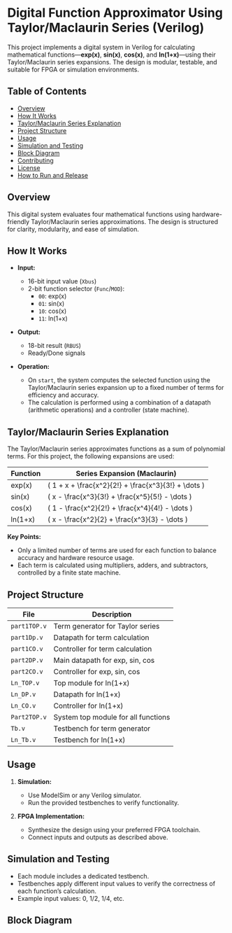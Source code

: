 
# Digital Function Approximator Using Taylor/Maclaurin Series (Verilog)

This project implements a digital system in Verilog for calculating mathematical functions—**exp(x)**, **sin(x)**, **cos(x)**, and **ln(1+x)**—using their Taylor/Maclaurin series expansions. The design is modular, testable, and suitable for FPGA or simulation environments.

## Table of Contents

- [Overview](#overview)
- [How It Works](#how-it-works)
- [Taylor/Maclaurin Series Explanation](#taylormaclaurin-series-explanation)
- [Project Structure](#project-structure)
- [Usage](#usage)
- [Simulation and Testing](#simulation-and-testing)
- [Block Diagram](#block-diagram)
- [Contributing](#contributing)
- [License](#license)
- [How to Run and Release](#how-to-run-and-release)

## Overview

This digital system evaluates four mathematical functions using hardware-friendly Taylor/Maclaurin series approximations. The design is structured for clarity, modularity, and ease of simulation.

## How It Works

- **Input:**  
  - 16-bit input value (`Xbus`)
  - 2-bit function selector (`Func`/`MOD`):  
    - `00`: exp(x)
    - `01`: sin(x)
    - `10`: cos(x)
    - `11`: ln(1+x)

- **Output:**  
  - 18-bit result (`RBUS`)
  - Ready/Done signals

- **Operation:**  
  - On `start`, the system computes the selected function using the Taylor/Maclaurin series expansion up to a fixed number of terms for efficiency and accuracy.
  - The calculation is performed using a combination of a datapath (arithmetic operations) and a controller (state machine).

## Taylor/Maclaurin Series Explanation

The Taylor/Maclaurin series approximates functions as a sum of polynomial terms. For this project, the following expansions are used:

| Function      | Series Expansion (Maclaurin)                                         |
|---------------|---------------------------------------------------------------------|
| exp(x)        | \( 1 + x + \frac{x^2}{2!} + \frac{x^3}{3!} + \dots \)               |
| sin(x)        | \( x - \frac{x^3}{3!} + \frac{x^5}{5!} - \dots \)                   |
| cos(x)        | \( 1 - \frac{x^2}{2!} + \frac{x^4}{4!} - \dots \)                   |
| ln(1+x)       | \( x - \frac{x^2}{2} + \frac{x^3}{3} - \dots \)                     |

**Key Points:**
- Only a limited number of terms are used for each function to balance accuracy and hardware resource usage.
- Each term is calculated using multipliers, adders, and subtractors, controlled by a finite state machine.

## Project Structure

| File            | Description                                      |
|-----------------|--------------------------------------------------|
| `part1TOP.v`    | Term generator for Taylor series                 |
| `part1Dp.v`     | Datapath for term calculation                    |
| `part1CO.v`     | Controller for term calculation                  |
| `part2DP.v`     | Main datapath for exp, sin, cos                  |
| `part2CO.v`     | Controller for exp, sin, cos                     |
| `Ln_TOP.v`      | Top module for ln(1+x)                           |
| `Ln_DP.v`       | Datapath for ln(1+x)                             |
| `Ln_CO.v`       | Controller for ln(1+x)                           |
| `Part2TOP.v`    | System top module for all functions              |
| `Tb.v`          | Testbench for term generator                     |
| `Ln_Tb.v`       | Testbench for ln(1+x)                            |

## Usage

1. **Simulation:**
   - Use ModelSim or any Verilog simulator.
   - Run the provided testbenches to verify functionality.

2. **FPGA Implementation:**
   - Synthesize the design using your preferred FPGA toolchain.
   - Connect inputs and outputs as described above.

## Simulation and Testing

- Each module includes a dedicated testbench.
- Testbenches apply different input values to verify the correctness of each function’s calculation.
- Example input values: 0, 1/2, 1/4, etc.

## Block Diagram


